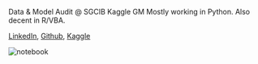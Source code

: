 Data & Model Audit @ SGCIB 
Kaggle GM
Mostly working in Python. Also decent in R/VBA. 

[LinkedIn][1], [Github][2], [Kaggle][3]

  [1]: https://www.linkedin.com/in/morinlucas/
  [2]: https://github.com/lcrmorin
  [3]: https://www.kaggle.com/lucasmorin

![notebook](https://road-to-kaggle-grandmaster.vercel.app/api/badges/lucasmorin/notebook)

<!--
**lcrmorin/lcrmorin** is a ✨ _special_ ✨ repository because its `README.md` (this file) appears on your GitHub profile.

Here are some ideas to get you started:

- 🔭 I’m currently working on ...
- 🌱 I’m currently learning ...
- 👯 I’m looking to collaborate on ...
- 🤔 I’m looking for help with ...
- 💬 Ask me about ...
- 📫 How to reach me: ...
- 😄 Pronouns: ...
- ⚡ Fun fact: ...
-->

